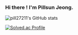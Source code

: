 ### Hi there ! I'm Pillsun Jeong.


![pill27211's GitHub stats](https://github-readme-stats.vercel.app/api?username=pill27211&show_icons=true&theme=radical)

[![Solved.ac Profile](http://mazassumnida.wtf/api/v2/generate_badge?boj=pill27211)](https://solved.ac/pill27211/)
